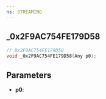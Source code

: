 ```yaml
---
ns: STREAMING
---
```

## _0x2F9AC754FE179D58

```c
// 0x2F9AC754FE179D58
void _0x2F9AC754FE179D58(Any p0);
```

## Parameters
* **p0**:
